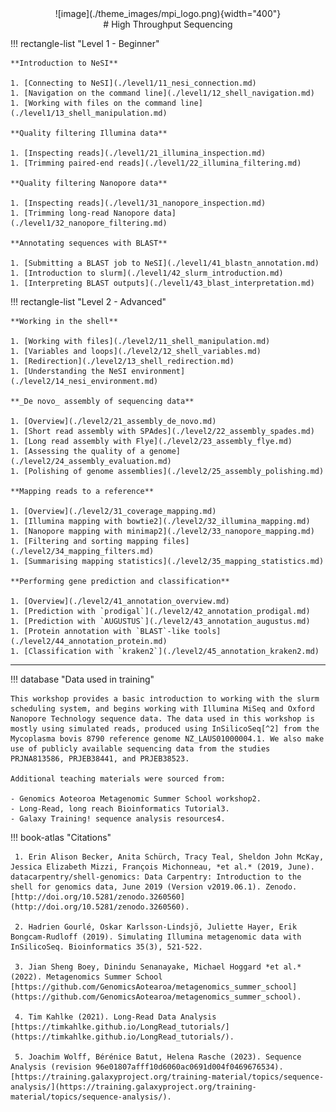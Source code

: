<center>![image](./theme_images/mpi_logo.png){width="400"}</center>
<center>
# High Throughput Sequencing
</center>

!!! rectangle-list "Level 1 - Beginner"

    **Introduction to NeSI**

    1. [Connecting to NeSI](./level1/11_nesi_connection.md)
    1. [Navigation on the command line](./level1/12_shell_navigation.md)
    1. [Working with files on the command line](./level1/13_shell_manipulation.md)
    
    **Quality filtering Illumina data**

    1. [Inspecting reads](./level1/21_illumina_inspection.md)
    1. [Trimming paired-end reads](./level1/22_illumina_filtering.md)

    **Quality filtering Nanopore data**

    1. [Inspecting reads](./level1/31_nanopore_inspection.md)
    1. [Trimming long-read Nanopore data](./level1/32_nanopore_filtering.md)

    **Annotating sequences with BLAST**

    1. [Submitting a BLAST job to NeSI](./level1/41_blastn_annotation.md)
    1. [Introduction to slurm](./level1/42_slurm_introduction.md)
    1. [Interpreting BLAST outputs](./level1/43_blast_interpretation.md)

!!! rectangle-list "Level 2 - Advanced"

    **Working in the shell**

    1. [Working with files](./level2/11_shell_manipulation.md)
    1. [Variables and loops](./level2/12_shell_variables.md)
    1. [Redirection](./level2/13_shell_redirection.md)
    1. [Understanding the NeSI environment](./level2/14_nesi_environment.md)

    **_De novo_ assembly of sequencing data**

    1. [Overview](./level2/21_assembly_de_novo.md)
    1. [Short read assembly with SPAdes](./level2/22_assembly_spades.md)
    1. [Long read assembly with Flye](./level2/23_assembly_flye.md)
    1. [Assessing the quality of a genome](./level2/24_assembly_evaluation.md)
    1. [Polishing of genome assemblies](./level2/25_assembly_polishing.md)

    **Mapping reads to a reference**

    1. [Overview](./level2/31_coverage_mapping.md)
    1. [Illumina mapping with bowtie2](./level2/32_illumina_mapping.md)
    1. [Nanopore mapping with minimap2](./level2/33_nanopore_mapping.md)
    1. [Filtering and sorting mapping files](./level2/34_mapping_filters.md)
    1. [Summarising mapping statistics](./level2/35_mapping_statistics.md)

    **Performing gene prediction and classification**

    1. [Overview](./level2/41_annotation_overview.md)
    1. [Prediction with `prodigal`](./level2/42_annotation_prodigal.md)
    1. [Prediction with `AUGUSTUS`](./level2/43_annotation_augustus.md)
    1. [Protein annotation with `BLAST`-like tools](./level2/44_annotation_protein.md)
    1. [Classification with `kraken2`](./level2/45_annotation_kraken2.md)

---

!!! database "Data used in training"

    This workshop provides a basic introduction to working with the slurm scheduling system, and begins working with Illumina MiSeq and Oxford Nanopore Technology sequence data. The data used in this workshop is mostly using simulated reads, produced using InSilicoSeq[^2] from the Mycoplasma bovis 8790 reference genome NZ_LAUS01000004.1. We also make use of publicly available sequencing data from the studies PRJNA813586, PRJEB38441, and PRJEB38523.

    Additional teaching materials were sourced from:

    - Genomics Aoteoroa Metagenomic Summer School workshop2.
    - Long-Read, long reach Bioinformatics Tutorial3.
    - Galaxy Training! sequence analysis resources4.

!!! book-atlas "Citations"

     1. Erin Alison Becker, Anita Schürch, Tracy Teal, Sheldon John McKay, Jessica Elizabeth Mizzi, François Michonneau, *et al.* (2019, June). datacarpentry/shell-genomics: Data Carpentry: Introduction to the shell for genomics data, June 2019 (Version v2019.06.1). Zenodo. [http://doi.org/10.5281/zenodo.3260560](http://doi.org/10.5281/zenodo.3260560).
     
     2. Hadrien Gourlé, Oskar Karlsson-Lindsjö, Juliette Hayer, Erik Bongcam-Rudloff (2019). Simulating Illumina metagenomic data with InSilicoSeq. Bioinformatics 35(3), 521-522.
     
     3. Jian Sheng Boey, Dinindu Senanayake, Michael Hoggard *et al.* (2022). Metagenomics Summer School [https://github.com/GenomicsAotearoa/metagenomics_summer_school](https://github.com/GenomicsAotearoa/metagenomics_summer_school).
     
     4. Tim Kahlke (2021). Long-Read Data Analysis [https://timkahlke.github.io/LongRead_tutorials/](https://timkahlke.github.io/LongRead_tutorials/).
     
     5. Joachim Wolff, Bérénice Batut, Helena Rasche (2023). Sequence Analysis (revision 96e01807afff10d6060ac0691d004f0469676534). [https://training.galaxyproject.org/training-material/topics/sequence-analysis/](https://training.galaxyproject.org/training-material/topics/sequence-analysis/).
     